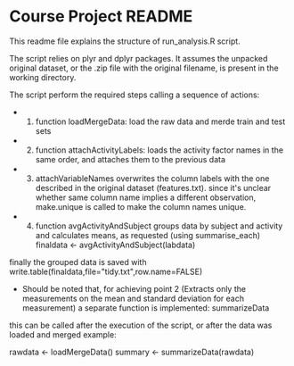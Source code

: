 # Course Project README

This readme file explains the structure of run_analysis.R script.

The script relies on plyr and dplyr packages. It assumes the unpacked original dataset, or the .zip file with the original filename, is present in the working directory.

The script perform the required steps calling a sequence of actions:

* 1. function loadMergeData:
load the raw data and merde train and test sets

* 2. function attachActivityLabels:
loads the activity factor names in the same order, and attaches them to the previous data

* 3. attachVariableNames
overwrites the column labels with the one described in the original dataset (features.txt).
since it's unclear whether same column name implies a different observation, make.unique is called to make the column names unique.

* 4. function avgActivityAndSubject
groups data by subject and activity  and calculates means, as requested (using summarise_each)
finaldata <- avgActivityAndSubject(labdata)

finally the grouped data is saved with
write.table(finaldata,file="tidy.txt",row.name=FALSE)

* Should be noted that, for achieving point 2 (Extracts only the measurements on the mean and standard deviation for each measurement)
a separate function is implemented: summarizeData

this can be called after the execution of the script, or after the data was loaded and merged
example:

rawdata <- loadMergeData()
summary <- summarizeData(rawdata)